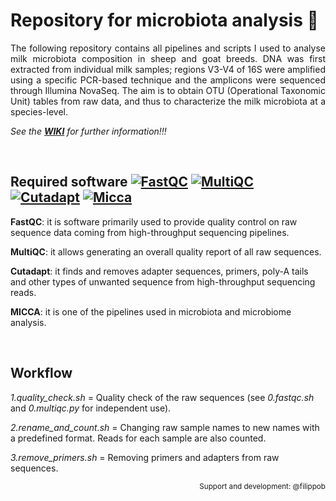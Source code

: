 # Repository for microbiota analysis 🦠
<p align="justify"> 
The following repository contains all pipelines and scripts I used to analyse milk microbiota composition in sheep and goat breeds. DNA was first extracted from individual milk samples; regions V3-V4 of 16S were amplified using a specific PCR-based technique and the amplicons were sequenced through Illumina NovaSeq. The aim is to obtain OTU (Operational Taxonomic Unit) tables from raw data, and thus to characterize the milk microbiota at a species-level. 
</p>

*See the **[WIKI](https://github.com/gioche96/milk_microbiota/wiki)** for further information!!!*

<br>

## Required software [![FastQC](https://img.shields.io/badge/fastqc-v0.11.9-green)](https://www.bioinformatics.babraham.ac.uk/projects/fastqc/) [![MultiQC](https://img.shields.io/badge/multiqc-v1.14-red)](https://multiqc.info/) [![Cutadapt](https://img.shields.io/badge/cutadapt-v2.3-yellow)](https://cutadapt.readthedocs.io/en/stable/index.html) [![Micca](https://img.shields.io/badge/micca-v.-blue)](https://micca.readthedocs.io/en/latest/)  
**FastQC**: it is software primarily used to provide quality control on raw sequence data coming from high-throughput sequencing pipelines. 

**MultiQC**: it allows generating an overall quality report of all raw sequences. 

**Cutadapt**: it finds and removes adapter sequences, primers, poly-A tails and other types of unwanted sequence from high-throughput sequencing reads. 

**MICCA**: it is one of the pipelines used in microbiota and microbiome analysis. 

<br>

## Workflow
*1.quality_check.sh*  =  Quality check of the raw sequences (see _0.fastqc.sh_ and _0.multiqc.py_ for independent use).

*2.rename_and_count.sh*  =  Changing raw sample names to new names with a predefined format. Reads for each sample are also counted. 

*3.remove_primers.sh*  =  Removing primers and adapters from raw sequences. 

<p align="right">
<sub>Support and development: @filippob<sub>
</p>
